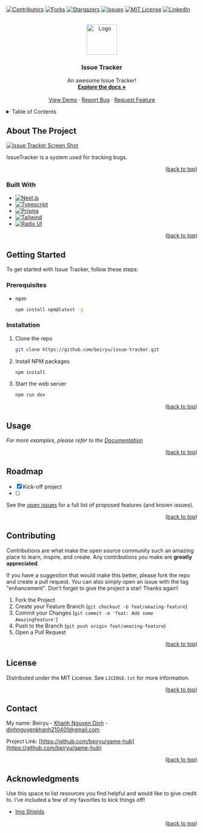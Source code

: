<!-- Improved compatibility of back to top link: See: https://github.com/othneildrew/Best-README-Template/pull/73 -->

<a name="readme-top"></a>

<!--
*** Thanks for checking out the Best-README-Template. If you have a suggestion
*** that would make this better, please fork the repo and create a pull request
*** or simply open an issue with the tag "enhancement".
*** Don't forget to give the project a star!
*** Thanks again! Now go create something AMAZING! :D
-->

<!-- PROJECT SHIELDS -->
<!--
*** I'm using markdown "reference style" links for readability.
*** Reference links are enclosed in brackets [ ] instead of parentheses ( ).
*** See the bottom of this document for the declaration of the reference variables
*** for contributors-url, forks-url, etc. This is an optional, concise syntax you may use.
*** https://www.markdownguide.org/basic-syntax/#reference-style-links
-->

[![Contributors][contributors-shield]][contributors-url]
[![Forks][forks-shield]][forks-url]
[![Stargazers][stars-shield]][stars-url]
[![Issues][issues-shield]][issues-url]
[![MIT License][license-shield]][license-url]
[![LinkedIn][linkedin-shield]][linkedin-url]

<!-- PROJECT LOGO -->
<br />
<div align="center">
  <a href="https://github.com/othneildrew/Best-README-Template">
    <img src="public/images/logo.svg" alt="Logo" width="80" height="80">
  </a>

  <h3 align="center">Issue Tracker</h3>

  <p align="center">
    An awesome Issue Tracker!
    <br />
    <a href="https://github.com/beiryu/issue-tracker"><strong>Explore the docs »</strong></a>
    <br />
    <br />
    <a href="https://github.com/beiryu/issue-tracker">View Demo</a>
    ·
    <a href="https://github.com/beiryu/issue-tracker/issues">Report Bug</a>
    ·
    <a href="https://github.com/beiryu/issue-tracker/issues">Request Feature</a>
  </p>
</div>

<!-- TABLE OF CONTENTS -->
<details>
  <summary>Table of Contents</summary>
  <ol>
    <li>
      <a href="#about-the-project">About The Project</a>
      <ul>
        <li><a href="#built-with">Built With</a></li>
      </ul>
    </li>
    <li>
      <a href="#getting-started">Getting Started</a>
      <ul>
        <li><a href="#prerequisites">Prerequisites</a></li>
        <li><a href="#installation">Installation</a></li>
      </ul>
    </li>
    <li><a href="#usage">Usage</a></li>
    <li><a href="#roadmap">Roadmap</a></li>
    <li><a href="#contributing">Contributing</a></li>
    <li><a href="#license">License</a></li>
    <li><a href="#contact">Contact</a></li>
    <li><a href="#acknowledgments">Acknowledgments</a></li>
  </ol>
</details>

<!-- ABOUT THE PROJECT -->

## About The Project

[![Issue Tracker Screen Shot][product-screenshot]](https://example.com)

IssueTracker is a system used for tracking bugs.

<p align="right">(<a href="#readme-top">back to top</a>)</p>

### Built With

- [![Next.js][Next.js]][Nextjs-url]
- [![Typescript][Typescript]][Typescript-url]
- [![Prisma][Prisma]][Prisma-url]
- [![Tailwind][Tailwind]][Tailwind-url]
- [![Radix UI][Radix UI]][Radix-ui-url]

<p align="right">(<a href="#readme-top">back to top</a>)</p>

<!-- GETTING STARTED -->

## Getting Started

To get started with Issue Tracker, follow these steps:

### Prerequisites

- npm
  ```sh
  npm install npm@latest -g
  ```

### Installation

1. Clone the repo
   ```sh
   git clone https://github.com/beiryu/issue-tracker.git
   ```
2. Install NPM packages
   ```sh
   npm install
   ```
3. Start the web server
   ```sh
   npm run dev
   ```

<p align="right">(<a href="#readme-top">back to top</a>)</p>

<!-- USAGE EXAMPLES -->

## Usage

_For more examples, please refer to the [Documentation](https://rawg.io/)_

<p align="right">(<a href="#readme-top">back to top</a>)</p>

<!-- ROADMAP -->

## Roadmap

- [x] Kick-off project
- [ ] 

See the [open issues](https://github.com/beiryu/issue-tracker/issues) for a full list of proposed features (and known issues).

<p align="right">(<a href="#readme-top">back to top</a>)</p>

<!-- CONTRIBUTING -->

## Contributing

Contributions are what make the open source community such an amazing place to learn, inspire, and create. Any contributions you make are **greatly appreciated**.

If you have a suggestion that would make this better, please fork the repo and create a pull request. You can also simply open an issue with the tag "enhancement".
Don't forget to give the project a star! Thanks again!

1. Fork the Project
2. Create your Feature Branch (`git checkout -b feat/amazing-feature`)
3. Commit your Changes (`git commit -m 'feat: Add some AmazingFeature'`)
4. Push to the Branch (`git push origin feat/amazing-feature`)
5. Open a Pull Request

<p align="right">(<a href="#readme-top">back to top</a>)</p>

<!-- LICENSE -->

## License

Distributed under the MIT License. See `LICENSE.txt` for more information.

<p align="right">(<a href="#readme-top">back to top</a>)</p>

<!-- CONTACT -->

## Contact

My name: Beiryu - [Khanh Nguyen Dinh](https://www.facebook.com/khanhjj.dinh/) - dinhnguyenkhanh210401@gmail.com

Project Link: [https://github.com/beiryu/game-hub](https://github.com/beiryu/game-hub)

<p align="right">(<a href="#readme-top">back to top</a>)</p>

<!-- ACKNOWLEDGMENTS -->

## Acknowledgments

Use this space to list resources you find helpful and would like to give credit to. I've included a few of my favorites to kick things off!

- [Img Shields](https://shields.io)

<p align="right">(<a href="#readme-top">back to top</a>)</p>

<!-- MARKDOWN LINKS & IMAGES -->
<!-- https://www.markdownguide.org/basic-syntax/#reference-style-links -->

[contributors-shield]: https://img.shields.io/github/contributors/beiryu/issue-tracker.svg?style=for-the-badge
[contributors-url]: https://github.com/beiryu/issue-tracker/graphs/contributors
[forks-shield]: https://img.shields.io/github/forks/beiryu/issue-tracker.svg?style=for-the-badge
[forks-url]: https://github.com/beiryu/issue-tracker/network/members
[stars-shield]: https://img.shields.io/github/stars/beiryu/issue-tracker.svg?style=for-the-badge
[stars-url]: https://github.com/beiryu/issue-tracker/stargazers
[issues-shield]: https://img.shields.io/github/issues/beiryu/issue-tracker.svg?style=for-the-badge
[issues-url]: https://github.com/beiryu/issue-tracker/issues
[license-shield]: https://img.shields.io/github/license/beiryu/issue-tracker.svg?style=for-the-badge
[license-url]: https://github.com/beiryu/issue-tracker/blob/master/LICENSE.txt
[linkedin-shield]: https://img.shields.io/badge/-LinkedIn-black.svg?style=for-the-badge&logo=linkedin&colorB=555
[linkedin-url]: https://www.linkedin.com/in/khanh-ndinh
[product-screenshot]: public/images/screenshot.png
[Next.js]: https://img.shields.io/badge/nextdotjs-000000?style=for-the-badge&logo=chakraui&logoColor=white
[Nextjs-url]: https://nextjs.org/
[Typescript]: https://img.shields.io/badge/typescript-000000?style=for-the-badge&logo=chakraui&logoColor=white
[Typescript-url]: https://www.typescriptlang.org/
[Prisma]: https://img.shields.io/badge/prisma-000000?style=for-the-badge&logo=chakraui&logoColor=white
[Prisma-url]: https://www.prisma.io/
[Tailwind]: https://img.shields.io/badge/tailwindcss-000000?style=for-the-badge&logo=chakraui&logoColor=white
[Tailwind-url]: https://tailwindcss.com/
[Radix UI]: https://img.shields.io/badge/radixui-000000?style=for-the-badge&logo=chakraui&logoColor=white
[Radix-ui-url]: https://www.radix-ui.com/